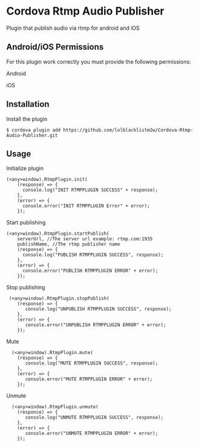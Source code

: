 # Cordova Rtmp Audio Publisher

Plugin that publish audio via rtmp for android and iOS

## Android/iOS Permissions

For this plugin work correctly you must provide the following permissions:

 Android
 
 iOS

## Installation  
    
Install the plugin

    $ cordova plugin add https://github.com/lolblacklistm2w/Cordova-Rtmp-Audio-Publisher.git

## Usage

Initialize plugin

    (<any>window).RtmpPlugin.init(
        (response) => {
          console.log("INIT RTMPPLUGIN SUCCESS" + response);
        },
        (error) => {
          console.error("INIT RTMPPLUGIN Error" + error);
        });

 Start publishing
    
    (<any>window).RtmpPlugin.startPublish(
        serverUrl, //The server url example: rtmp.com:1935
        publishName, //The rtmp publisher name
        (response) => {
          console.log("PUBLISH RTMPPLUGIN SUCCESS", response);
        },
        (error) => {
          console.error("PUBLISH RTMPPLUGIN ERROR" + error);
        });
    
 Stop publishing
 
     (<any>window).RtmpPlugin.stopPublish(
        (response) => {         
           console.log("UNPUBLISH RTMPPLUGIN SUCCESS", response);
        },
        (error) => {
           console.error("UNPUBLISH RTMPPLUGIN ERROR" + error);
        });
      
  Mute
  
      (<any>window).RtmpPlugin.mute(
        (response) => {
           console.log("MUTE RTMPPLUGIN SUCCESS", response);
        },
        (error) => { 
           console.error("MUTE RTMPPLUGIN ERROR" + error);
        });
      
  Unmute
    
      (<any>window).RtmpPlugin.unmute(
        (responce) => {
           console.log("UNMUTE RTMPPLUGIN SUCCESS", response);
        },
        (error) => {
           console.error("UNMUTE RTMPPLUGIN ERROR" + error);
        });
